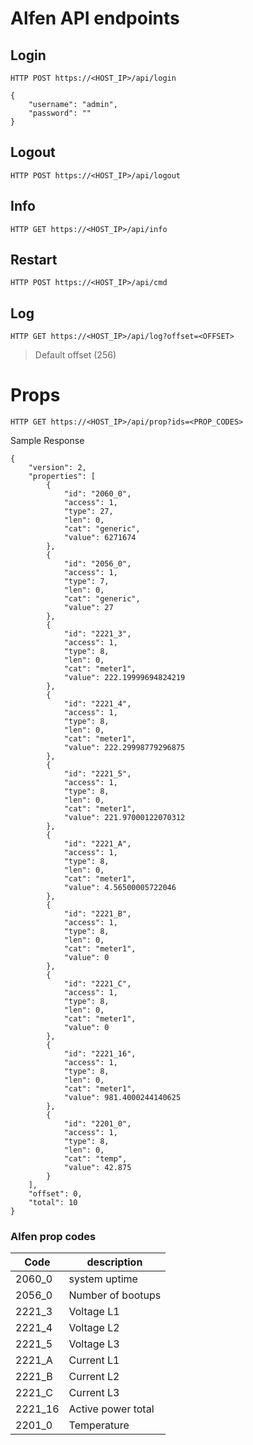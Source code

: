# Alfen API endpoints

## Login
`HTTP POST https://<HOST_IP>/api/login`
```
{
    "username": "admin",
    "password": ""
}
```

## Logout
`HTTP POST https://<HOST_IP>/api/logout`


## Info
`HTTP GET https://<HOST_IP>/api/info`

## Restart
`HTTP POST https://<HOST_IP>/api/cmd`

## Log
`HTTP GET https://<HOST_IP>/api/log?offset=<OFFSET>`

>Default offset (256)

# Props
`HTTP GET https://<HOST_IP>/api/prop?ids=<PROP_CODES>`

Sample Response
```
{
    "version": 2,
    "properties": [
        {
            "id": "2060_0",
            "access": 1,
            "type": 27,
            "len": 0,
            "cat": "generic",
            "value": 6271674
        },
        {
            "id": "2056_0",
            "access": 1,
            "type": 7,
            "len": 0,
            "cat": "generic",
            "value": 27
        },
        {
            "id": "2221_3",
            "access": 1,
            "type": 8,
            "len": 0,
            "cat": "meter1",
            "value": 222.19999694824219
        },
        {
            "id": "2221_4",
            "access": 1,
            "type": 8,
            "len": 0,
            "cat": "meter1",
            "value": 222.29998779296875
        },
        {
            "id": "2221_5",
            "access": 1,
            "type": 8,
            "len": 0,
            "cat": "meter1",
            "value": 221.97000122070312
        },
        {
            "id": "2221_A",
            "access": 1,
            "type": 8,
            "len": 0,
            "cat": "meter1",
            "value": 4.56500005722046
        },
        {
            "id": "2221_B",
            "access": 1,
            "type": 8,
            "len": 0,
            "cat": "meter1",
            "value": 0
        },
        {
            "id": "2221_C",
            "access": 1,
            "type": 8,
            "len": 0,
            "cat": "meter1",
            "value": 0
        },
        {
            "id": "2221_16",
            "access": 1,
            "type": 8,
            "len": 0,
            "cat": "meter1",
            "value": 981.4000244140625
        },
        {
            "id": "2201_0",
            "access": 1,
            "type": 8,
            "len": 0,
            "cat": "temp",
            "value": 42.875
        }
    ],
    "offset": 0,
    "total": 10
}
```

### Alfen prop codes

| Code | description |
| ----------- | ----------- |
|2060_0| system uptime|
|2056_0| Number of bootups|
|2221_3| Voltage L1|
|2221_4| Voltage L2|
|2221_5| Voltage L3|
|2221_A| Current L1|
|2221_B| Current L2|
|2221_C| Current L3|
|2221_16| Active power total|
|2201_0| Temperature|
